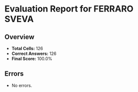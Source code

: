 # Evaluation Report for FERRARO SVEVA

## Overview

- **Total Cells:** 126
- **Correct Answers:** 126
- **Final Score:** 100.0%

## Errors

- No errors.